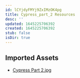 ```yaml
---
id: lCYjdyFMYj9ZxIMzOK4pg
title: Cypress_part_2 Resources
desc: ''
updated: 1645225706392
created: 1645225706392
stub: false
isDir: true
---
```

## Imported Assets
- [Cypress Part 2.jpg](/assets/cypress-part-2.jpg)
